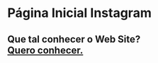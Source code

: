 # Página Inicial Instagram

## Que tal conhecer o Web Site?<br> <a href="https://marvinreissantos.github.io/Pagina-Inicial-Instagram/index.html" target="_blank">Quero conhecer.</a>
